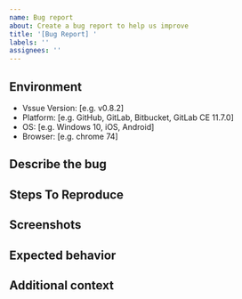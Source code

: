 ```yaml
---
name: Bug report
about: Create a bug report to help us improve
title: '[Bug Report] '
labels: ''
assignees: ''
---
```


## Environment

<!-- please complete the following information -->

- Vssue Version: [e.g. v0.8.2]
- Platform: [e.g. GitHub, GitLab, Bitbucket, GitLab CE 11.7.0]
- OS: [e.g. Windows 10, iOS, Android]
- Browser: [e.g. chrome 74]

## Describe the bug

<!-- A clear and concise description of what the bug is. -->

## Steps To Reproduce

<!-- If possbile, please create a reproduce repository so we can reproduce the bug quickly. -->

<!--
Steps to reproduce the behavior, for example:
1. Go to '...'
2. Click on '....'
3. Scroll down to '....'
4. See error
-->

## Screenshots

<!-- If applicable, add screenshots to help explain your problem. -->

## Expected behavior

<!-- A clear and concise description of what you expected to happen. -->

## Additional context

<!-- Add any other context about the problem here. -->
